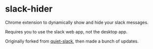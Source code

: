 # slack-hider
 Chrome extension to dynamically show and hide your slack messages. 
 
 Requires you to use the slack web app, not the desktop app. 
 
 Originally forked from [quiet-slack](https://github.com/tavva/quiet-slack), then made a bunch of updates.
